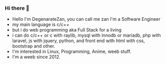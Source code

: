 ### Hi there 👋

- Hello I'm DegenarateZan, you can call me zan
I'm a Software Engineer
- my main language is c/c++
- but i do web programming aka Full Stack for a living 
- i can do c/c++ or c with raylib, mysql with innodb or mariadb, php with laravel, js with jquery, python, and front end with html with css, bootstrap and other.
- I'm interested in Linux, Programming, Anime, weeb stuff.
- I'm a weeb since 2012.
